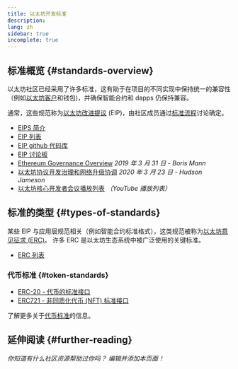 ```yaml
---
title: 以太坊开发标准
description:
lang: zh
sidebar: true
incomplete: true
---
```


## 标准概览 {#standards-overview}

以太坊社区已经采用了许多标准，这有助于在项目的不同实现中保持统一的兼容性（例如[以太坊客户](/developers/docs/nodes-and-clients/)和钱包)，并确保智能合约和 dapps 仍保持兼容。

通常，这些规范称为[以太坊改进提议](/eips/) (EIP)，由社区成员通过[标准流程](https://eips.ethereum.org/EIPS/eip-1)讨论确定。

- [EIPS 简介](/eips/)
- [EIP 列表](https://eips.ethereum.org/)
- [EIP github 代码库](https://github.com/ethereum/EIPs)
- [EIP 讨论板](https://ethereum-magicians.org/c/eips)
- [Ethereum Governance Overview](https://blog.bmannconsulting.com/ethereum-governance/) _2019 年 3 月 31 日 - Boris Mann_
- [以太坊协议开发治理和网络升级协调](https://hudsonjameson.com/2020-03-23-ethereum-protocol-development-governance-and-network-upgrade-coordination/) _2020 年 3 月 23 日 - Hudson Jameson_
- [以太坊核心开发者会议播放列表](https://www.youtube.com/playlist?list=PLaM7G4Llrb7zfMXCZVEXEABT8OSnd4-7w) _（YouTube 播放列表）_

## 标准的类型 {#types-of-standards}

某些 EIP 与应用层规范相关（例如智能合约标准格式），这类规范被称为[以太坊意见征求 (ERC)](https://eips.ethereum.org/erc)。 许多 ERC 是以太坊生态系统中被广泛使用的关键标准。

- [ERC 列表](https://eips.ethereum.org/erc)

### 代币标准 {#token-standards}

- [ERC-20 - 代币的标准接口](/developers/docs/standards/tokens/erc-20/)
- [ERC721 - 非同质化代币 (NFT) 标准接口](/developers/docs/standards/tokens/erc-721/)

了解更多关于[代币标准](/developers/docs/standards/tokens/)的信息。

## 延伸阅读 {#further-reading}

_你知道有什么社区资源帮助过你吗？ 编辑并添加本页面！_

